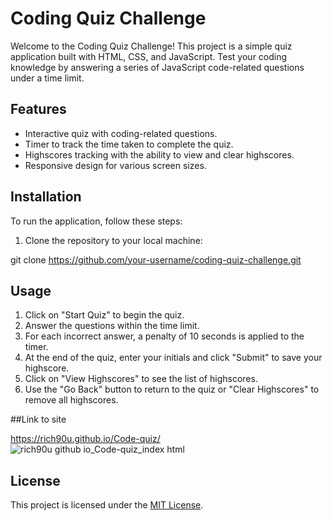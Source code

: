 # Coding Quiz Challenge

Welcome to the Coding Quiz Challenge! This project is a simple quiz application built with HTML, CSS, and JavaScript. Test your coding knowledge by answering a series of JavaScript code-related questions under a time limit.

## Features

- Interactive quiz with coding-related questions.
- Timer to track the time taken to complete the quiz.
- Highscores tracking with the ability to view and clear highscores.
- Responsive design for various screen sizes.

## Installation

To run the application, follow these steps:

1. Clone the repository to your local machine:

git clone https://github.com/your-username/coding-quiz-challenge.git

## Usage

1. Click on "Start Quiz" to begin the quiz.
2. Answer the questions within the time limit.
3. For each incorrect answer, a penalty of 10 seconds is applied to the timer.
4. At the end of the quiz, enter your initials and click "Submit" to save your highscore.
5. Click on "View Highscores" to see the list of highscores.
6. Use the "Go Back" button to return to the quiz or "Clear Highscores" to remove all highscores.

##Link to site

https://rich90u.github.io/Code-quiz/
![rich90u github io_Code-quiz_index html](https://github.com/Rich90U/Code-quiz/assets/147627031/40483b57-7b47-4d72-a22f-8fe5116f6823)

## License

This project is licensed under the [MIT License](LICENSE).
